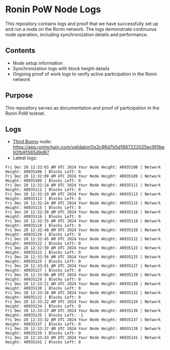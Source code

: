 # Ronin PoW Node Logs

This repository contains logs and proof that we have successfully set up and run a node on the Ronin network. The logs demonstrate continuous node operation, including synchronization details and performance.

## Contents

- Node setup information
- Synchronization logs with block height details
- Ongoing proof of work logs to verify active participation in the Ronin network

## Purpose

This repository serves as documentation and proof of participation in the Ronin PoW testnet.

## Logs

- [Third Bunny](https://thirdbunny.xyz/) node: https://app.roninchain.com/validator/0x2c96d7b5d1887222025ec9f0be92fb91065d9d87
- Latest logs:
```
Fri Dec 20 12:32:03 AM UTC 2024 Your Node Height: 40935108 | Network Height: 40935108 | Blocks Left: 0
Fri Dec 20 12:32:09 AM UTC 2024 Your Node Height: 40935109 | Network Height: 40935109 | Blocks Left: 0
Fri Dec 20 12:32:14 AM UTC 2024 Your Node Height: 40935111 | Network Height: 40935111 | Blocks Left: 0
Fri Dec 20 12:32:19 AM UTC 2024 Your Node Height: 40935113 | Network Height: 40935113 | Blocks Left: 0
Fri Dec 20 12:32:24 AM UTC 2024 Your Node Height: 40935115 | Network Height: 40935115 | Blocks Left: 0
Fri Dec 20 12:32:30 AM UTC 2024 Your Node Height: 40935116 | Network Height: 40935116 | Blocks Left: 0
Fri Dec 20 12:32:35 AM UTC 2024 Your Node Height: 40935118 | Network Height: 40935118 | Blocks Left: 0
Fri Dec 20 12:32:40 AM UTC 2024 Your Node Height: 40935120 | Network Height: 40935120 | Blocks Left: 0
Fri Dec 20 12:32:45 AM UTC 2024 Your Node Height: 40935122 | Network Height: 40935122 | Blocks Left: 0
Fri Dec 20 12:32:50 AM UTC 2024 Your Node Height: 40935123 | Network Height: 40935123 | Blocks Left: 0
Fri Dec 20 12:32:56 AM UTC 2024 Your Node Height: 40935125 | Network Height: 40935125 | Blocks Left: 0
Fri Dec 20 12:33:01 AM UTC 2024 Your Node Height: 40935127 | Network Height: 40935127 | Blocks Left: 0
Fri Dec 20 12:33:06 AM UTC 2024 Your Node Height: 40935129 | Network Height: 40935129 | Blocks Left: 0
Fri Dec 20 12:33:11 AM UTC 2024 Your Node Height: 40935130 | Network Height: 40935130 | Blocks Left: 0
Fri Dec 20 12:33:16 AM UTC 2024 Your Node Height: 40935132 | Network Height: 40935132 | Blocks Left: 0
Fri Dec 20 12:33:22 AM UTC 2024 Your Node Height: 40935134 | Network Height: 40935134 | Blocks Left: 0
Fri Dec 20 12:33:27 AM UTC 2024 Your Node Height: 40935136 | Network Height: 40935135 | Blocks Left: -1
Fri Dec 20 12:33:32 AM UTC 2024 Your Node Height: 40935137 | Network Height: 40935137 | Blocks Left: 0
Fri Dec 20 12:33:37 AM UTC 2024 Your Node Height: 40935139 | Network Height: 40935139 | Blocks Left: 0
Fri Dec 20 12:33:43 AM UTC 2024 Your Node Height: 40935141 | Network Height: 40935141 | Blocks Left: 0
```
